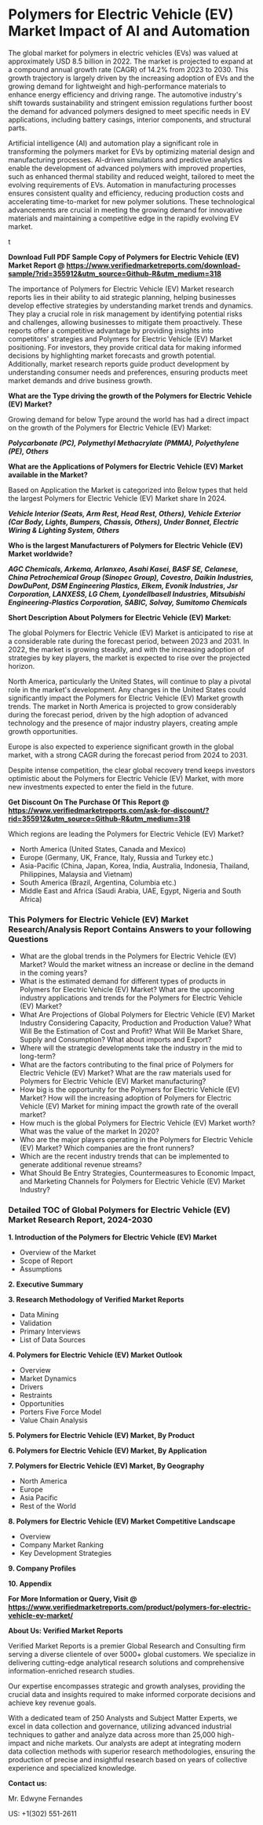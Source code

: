 <meta name="title" content="Global Polymers for Electric Vehicle (EV) Market Impact of AI and Automation"><meta name="description" content="The global market for polymers in electric vehicles (EVs) was valued at approximately USD 8.5 billion in 2022. The market is projected to expand at a compound annual g"><meta name="title" content="Polymers for Electric Vehicle (EV) Market Size, Share, Scope, Trends, Growth, Opportunities, Analysis, Forecast"><h1>Polymers for Electric Vehicle (EV) Market Impact of AI and Automation</h1><p>The global market for polymers in electric vehicles (EVs) was valued at approximately USD 8.5 billion in 2022. The market is projected to expand at a compound annual growth rate (CAGR) of 14.2% from 2023 to 2030. This growth trajectory is largely driven by the increasing adoption of EVs and the growing demand for lightweight and high-performance materials to enhance energy efficiency and driving range. The automotive industry's shift towards sustainability and stringent emission regulations further boost the demand for advanced polymers designed to meet specific needs in EV applications, including battery casings, interior components, and structural parts.</p><p>Artificial intelligence (AI) and automation play a significant role in transforming the polymers market for EVs by optimizing material design and manufacturing processes. AI-driven simulations and predictive analytics enable the development of advanced polymers with improved properties, such as enhanced thermal stability and reduced weight, tailored to meet the evolving requirements of EVs. Automation in manufacturing processes ensures consistent quality and efficiency, reducing production costs and accelerating time-to-market for new polymer solutions. These technological advancements are crucial in meeting the growing demand for innovative materials and maintaining a competitive edge in the rapidly evolving EV market.</p>t</p><p id="" class=""><strong>Download Full PDF Sample Copy of Polymers for Electric Vehicle (EV) Market Report @ <a href="https://www.verifiedmarketreports.com/download-sample/?rid=355912&utm_source=Github-R&utm_medium=318" target="_blank">https://www.verifiedmarketreports.com/download-sample/?rid=355912&utm_source=Github-R&utm_medium=318</a></strong></p><p>The importance of&nbsp;Polymers for Electric Vehicle (EV) Market research reports lies in their ability to aid strategic planning, helping businesses develop effective strategies by understanding market trends and dynamics. They play a crucial role in risk management by identifying potential risks and challenges, allowing businesses to mitigate them proactively. These reports offer a competitive advantage by providing insights into competitors' strategies and Polymers for Electric Vehicle (EV) Market positioning. For investors, they provide critical data for making informed decisions by highlighting market forecasts and growth potential. Additionally, market research reports guide product development by understanding consumer needs and preferences, ensuring products meet market demands and drive business growth.</p><p><strong>What are the&nbsp;Type driving the growth of the Polymers for Electric Vehicle (EV) Market?</strong></p><p id="" class="">Growing demand for below Type around the world has had a direct impact on the growth of the Polymers for Electric Vehicle (EV) Market:</p><em><strong>Polycarbonate (PC), Polymethyl Methacrylate (PMMA), Polyethylene (PE), Others</strong></em></p><strong>What are the&nbsp;Applications&nbsp;of Polymers for Electric Vehicle (EV) Market available in the Market?</strong></p><p id="" class="">Based on Application the Market is categorized into Below types that held the largest Polymers for Electric Vehicle (EV) Market share In 2024.</p><em><strong>Vehicle Interior (Seats, Arm Rest, Head Rest, Others), Vehicle Exterior (Car Body, Lights, Bumpers, Chassis, Others), Under Bonnet, Electric Wiring & Lighting System, Others</strong></em></p><strong>Who is the largest Manufacturers of Polymers for Electric Vehicle (EV) Market worldwide?</strong></p><p><em><strong>AGC Chemicals, Arkema, Arlanxeo, Asahi Kasei, BASF SE, Celanese, China Petrochemical Group (Sinopec Group), Covestro, Daikin Industries, DowDuPont, DSM Engineering Plastics, Elkem, Evonik Industries, Jsr Corporation, LANXESS, LG Chem, Lyondellbasell Industries, Mitsubishi Engineering-Plastics Corporation, SABIC, Solvay, Sumitomo Chemicals</strong></em></p><p id="" class=""><strong>Short Description About Polymers for Electric Vehicle (EV) Market:</strong></p><p>The global Polymers for Electric Vehicle (EV) Market is anticipated to rise at a considerable rate during the forecast period, between 2023 and 2031. In 2022, the market is growing steadily, and with the increasing adoption of strategies by key players, the market is expected to rise over the projected horizon.</p><p>North America, particularly the United States, will continue to play a pivotal role in the market's development. Any changes in the United States could significantly impact the Polymers for Electric Vehicle (EV) Market growth trends. The market in North America is projected to grow considerably during the forecast period, driven by the high adoption of advanced technology and the presence of major industry players, creating ample growth opportunities.</p><p>Europe is also expected to experience significant growth in the global market, with a strong CAGR during the forecast period from 2024 to 2031.</p><p>Despite intense competition, the clear global recovery trend keeps investors optimistic about the Polymers for Electric Vehicle (EV) Market, with more new investments expected to enter the field in the future.</p><p id="" class=""><strong>Get Discount On The Purchase Of This Report @ <a href="https://www.verifiedmarketreports.com/ask-for-discount/?rid=355912&utm_source=Github-R&utm_medium=318" target="_blank">https://www.verifiedmarketreports.com/ask-for-discount/?rid=355912&utm_source=Github-R&utm_medium=318</a></strong></p>Which regions are leading the Polymers for Electric Vehicle (EV) Market?</p><ul><li>North America (United States, Canada and Mexico)</li><li>Europe (Germany, UK, France, Italy, Russia and Turkey etc.)</li><li>Asia-Pacific (China, Japan, Korea, India, Australia, Indonesia, Thailand, Philippines, Malaysia and Vietnam)</li><li>South America (Brazil, Argentina, Columbia etc.)</li><li>Middle East and Africa (Saudi Arabia, UAE, Egypt, Nigeria and South Africa)</li></ul><h3 id="" class="">This Polymers for Electric Vehicle (EV) Market Research/Analysis Report Contains Answers to your following Questions</h3><ul><li>What are the global trends in the Polymers for Electric Vehicle (EV) Market? Would the market witness an increase or decline in the demand in the coming years?</li><li>What is the estimated demand for different types of products in Polymers for Electric Vehicle (EV) Market? What are the upcoming industry applications and trends for the Polymers for Electric Vehicle (EV) Market?</li><li>What Are Projections of Global Polymers for Electric Vehicle (EV) Market Industry Considering Capacity, Production and Production Value? What Will Be the Estimation of Cost and Profit? What Will Be Market Share, Supply and Consumption? What about imports and Export?</li><li>Where will the strategic developments take the industry in the mid to long-term?</li><li>What are the factors contributing to the final price of Polymers for Electric Vehicle (EV) Market? What are the raw materials used for Polymers for Electric Vehicle (EV) Market manufacturing?</li><li>How big is the opportunity for the Polymers for Electric Vehicle (EV) Market? How will the increasing adoption of Polymers for Electric Vehicle (EV) Market for mining impact the growth rate of the overall market?</li><li>How much is the global Polymers for Electric Vehicle (EV) Market worth? What was the value of the market In 2020?</li><li>Who are the major players operating in the Polymers for Electric Vehicle (EV) Market? Which companies are the front runners?</li><li>Which are the recent industry trends that can be implemented to generate additional revenue streams?</li><li>What Should Be Entry Strategies, Countermeasures to Economic Impact, and Marketing Channels for Polymers for Electric Vehicle (EV) Market Industry?</li></ul><h3 id="" class="">Detailed TOC of Global Polymers for Electric Vehicle (EV) Market Research Report, 2024-2030</h3><p id="" class=""><strong>1. Introduction of the Polymers for Electric Vehicle (EV) Market</strong></p><ul><li>Overview of the Market</li><li>Scope of Report</li><li>Assumptions</li></ul><p id="" class=""><strong>2. Executive Summary</strong></p><p id="" class=""><strong>3. Research Methodology of Verified Market Reports</strong></p><ul><li>Data Mining</li><li>Validation</li><li>Primary Interviews</li><li>List of Data Sources</li></ul><p id="" class=""><strong>4. Polymers for Electric Vehicle (EV) Market Outlook</strong></p><ul><li>Overview</li><li>Market Dynamics</li><li>Drivers</li><li>Restraints</li><li>Opportunities</li><li>Porters Five Force Model</li><li>Value Chain Analysis</li></ul><p id="" class=""><strong>5. Polymers for Electric Vehicle (EV) Market, By Product</strong></p><p id="" class=""><strong>6. Polymers for Electric Vehicle (EV) Market, By Application</strong></p><p id="" class=""><strong>7. Polymers for Electric Vehicle (EV) Market, By Geography</strong></p><ul><li>North America</li><li>Europe</li><li>Asia Pacific</li><li>Rest of the World</li></ul><p id="" class=""><strong>8. Polymers for Electric Vehicle (EV) Market Competitive Landscape</strong></p><ul><li>Overview</li><li>Company Market Ranking</li><li>Key Development Strategies</li></ul><p id="" class=""><strong>9. Company Profiles</strong></p><p id="" class=""><strong>10. Appendix</strong></p><p id="" class=""><strong>For More Information or Query, Visit @ <a href="https://www.verifiedmarketreports.com/product/polymers-for-electric-vehicle-ev-market/" target="_blank">https://www.verifiedmarketreports.com/product/polymers-for-electric-vehicle-ev-market/</a></strong></p><p id="" class=""><strong>About Us: Verified Market Reports</strong></p><p id="" class="">Verified Market Reports is a premier Global Research and Consulting firm serving a diverse clientele of over 5000+ global customers. We specialize in delivering cutting-edge analytical research solutions and comprehensive information-enriched research studies.</p><p id="" class="">Our expertise encompasses strategic and growth analyses, providing the crucial data and insights required to make informed corporate decisions and achieve key revenue goals.</p><p id="" class="">With a dedicated team of 250 Analysts and Subject Matter Experts, we excel in data collection and governance, utilizing advanced industrial techniques to gather and analyze data across more than 25,000 high-impact and niche markets. Our analysts are adept at integrating modern data collection methods with superior research methodologies, ensuring the production of precise and insightful research based on years of collective experience and specialized knowledge.</p><p id="" class=""><strong>Contact us:</strong></p><p id="" class="">Mr. Edwyne Fernandes</p><p id="" class="">US: +1(302) 551-2611</p>
